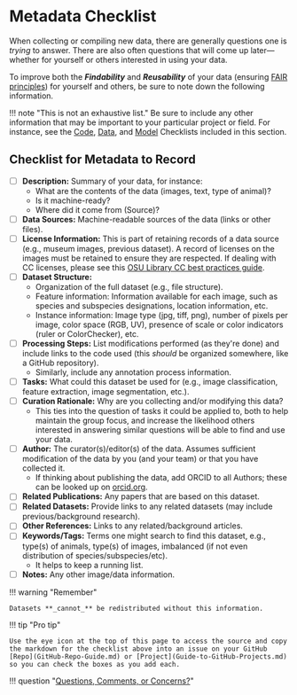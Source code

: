 # Metadata Checklist

When collecting or compiling new data, there are generally questions one is _trying_ to answer. There are also often questions that will come up later&mdash;whether for yourself or others interested in using your data.

To improve both the _**Findability**_ and _**Reusability**_ of your data (ensuring [FAIR principles](Glossary-for-Imageomics.md#fair-data-principles)) for yourself and others, be sure to note down the following information.

!!! note "This is not an exhaustive list."
    Be sure to include any other information that may be important to your particular project or field. For instance, see the [Code](Code-Checklist.md), [Data](Data-Checklist.md), and [Model](Model-Checklist.md) Checklists included in this section.

## Checklist for Metadata to Record

- [ ] **Description:** Summary of your data, for instance:
    - What are the contents of the data (images, text, type of animal)?
    - Is it machine-ready?
    - Where did it come from (Source)?
- [ ] **Data Sources:** Machine-readable sources of the data (links or other files).
- [ ] **License Information:** This is part of retaining records of a data source (e.g., museum images, previous dataset). A record of licenses on the images must be retained to ensure they are respected. If dealing with CC licenses, please see this [OSU Library CC best practices guide](https://library.osu.edu/sites/default/files/2022-10/attributing_cc_license_flyer_2022_ac.pdf).
- [ ] **Dataset Structure:**
    - Organization of the full dataset (e.g., file structure).
    - Feature information: Information available for each image, such as species and subspecies designations, location information, etc.
    - Instance information: Image type (jpg, tiff, png), number of pixels per image, color space (RGB, UV), presence of scale or color indicators (ruler or ColorChecker), etc.
- [ ] **Processing Steps:** List modifications performed (as they're done) and include links to the code used (this _should_ be organized somewhere, like a GitHub repository).
    - Similarly, include any annotation process information.
- [ ] **Tasks:** What could this dataset be used for (e.g., image classification, feature extraction, image segmentation, etc.).
- [ ] **Curation Rationale:** Why are you collecting and/or modifying this data?
    - This ties into the question of tasks it could be applied to, both to help maintain the group focus, and increase the likelihood others interested in answering similar questions will be able to find and use your data.
- [ ] **Author:** The curator(s)/editor(s) of the data. Assumes sufficient modification of the data by you (and your team) or that you have collected it.
    - If thinking about publishing the data, add ORCID to all Authors; these can be looked up on [orcid.org](https://orcid.org/).
- [ ] **Related Publications:** Any papers that are based on this dataset.
- [ ] **Related Datasets:** Provide links to any related datasets (may include previous/background research).
- [ ] **Other References:** Links to any related/background articles.
- [ ] **Keywords/Tags:** Terms one might search to find this dataset, e.g., type(s) of animals, type(s) of images, imbalanced (if not even distribution of species/subspecies/etc).
    - It helps to keep a running list.
- [ ] **Notes:** Any other image/data information.

!!! warning "Remember"

    Datasets **_cannot_** be redistributed without this information. 

!!! tip "Pro tip"

    Use the eye icon at the top of this page to access the source and copy the markdown for the checklist above into an issue on your GitHub [Repo](GitHub-Repo-Guide.md) or [Project](Guide-to-GitHub-Projects.md) so you can check the boxes as you add each.

!!! question "[Questions, Comments, or Concerns?](https://github.com/Imageomics/Collaborative-distributed-science-guide/issues)"
